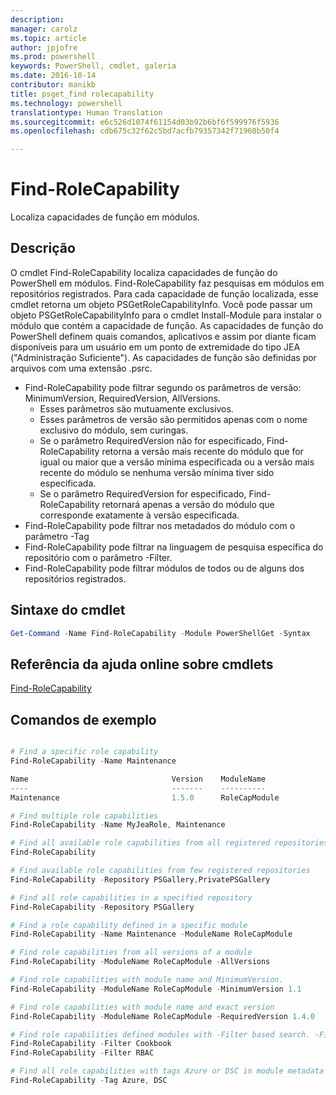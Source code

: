 ```yaml
---
description: 
manager: carolz
ms.topic: article
author: jpjofre
ms.prod: powershell
keywords: PowerShell, cmdlet, galeria
ms.date: 2016-10-14
contributor: manikb
title: psget_find rolecapability
ms.technology: powershell
translationtype: Human Translation
ms.sourcegitcommit: e6c526d1074f61154d03b92b6bf6f599976f5936
ms.openlocfilehash: cdb675c32f62c5bd7acfb79357342f71960b50f4

---
```


# Find-RoleCapability

Localiza capacidades de função em módulos.

## Descrição
O cmdlet Find-RoleCapability localiza capacidades de função do PowerShell em módulos. Find-RoleCapability faz pesquisas em módulos em repositórios registrados. Para cada capacidade de função localizada, esse cmdlet retorna um objeto PSGetRoleCapabilityInfo. Você pode passar um objeto PSGetRoleCapabilityInfo para o cmdlet Install-Module para instalar o módulo que contém a capacidade de função.
As capacidades de função do PowerShell definem quais comandos, aplicativos e assim por diante ficam disponíveis para um usuário em um ponto de extremidade do tipo JEA ("Administração Suficiente"). As capacidades de função são definidas por arquivos com uma extensão .psrc.

- Find-RoleCapability pode filtrar segundo os parâmetros de versão: MinimumVersion, RequiredVersion, AllVersions.
  - Esses parâmetros são mutuamente exclusivos.
  - Esses parâmetros de versão são permitidos apenas com o nome exclusivo do módulo, sem curingas.
  - Se o parâmetro RequiredVersion não for especificado, Find-RoleCapability retorna a versão mais recente do módulo que for igual ou maior que a versão mínima especificada ou a versão mais recente do módulo se nenhuma versão mínima tiver sido especificada.
  - Se o parâmetro RequiredVersion for especificado, Find-RoleCapability retornará apenas a versão do módulo que corresponde exatamente à versão especificada.
- Find-RoleCapability pode filtrar nos metadados do módulo com o parâmetro -Tag
- Find-RoleCapability pode filtrar na linguagem de pesquisa específica do repositório com o parâmetro -Filter.
- Find-RoleCapability pode filtrar módulos de todos ou de alguns dos repositórios registrados.

## Sintaxe do cmdlet
```powershell
Get-Command -Name Find-RoleCapability -Module PowerShellGet -Syntax
```

## Referência da ajuda online sobre cmdlets

[Find-RoleCapability](http://go.microsoft.com/fwlink/?LinkId=718029)

## Comandos de exemplo
```powershell

# Find a specific role capability
Find-RoleCapability -Name Maintenance

Name                                Version    ModuleName                          Repository
----                                -------    ----------                          ----------
Maintenance                         1.5.0      RoleCapModule                       PrivatePSGallery

# Find multiple role capabilities
Find-RoleCapability -Name MyJeaRole, Maintenance

# Find all available role capabilities from all registered repositories
Find-RoleCapability

# Find available role capabilities from few registered repositories
Find-RoleCapability -Repository PSGallery,PrivatePSGallery

# Find all role capabilities in a specified repository
Find-RoleCapability -Repository PSGallery

# Find a role capability defined in a specific module
Find-RoleCapability -Name Maintenance -ModuleName RoleCapModule

# Find role capabilities from all versions of a module
Find-RoleCapability -ModuleName RoleCapModule -AllVersions

# Find role capabilities with module name and MinimumVersion.
Find-RoleCapability -ModuleName RoleCapModule -MinimumVersion 1.1

# Find role capabilities with module name and exact version
Find-RoleCapability -ModuleName RoleCapModule -RequiredVersion 1.4.0

# Find role capabilities defined modules with -Filter based search. -Filter searches in description and module names
Find-RoleCapability -Filter Cookbook
Find-RoleCapability -Filter RBAC

# Find all role capabilities with tags Azure or DSC in module metadata
Find-RoleCapability -Tag Azure, DSC

```




<!--HONumber=Oct16_HO2-->


